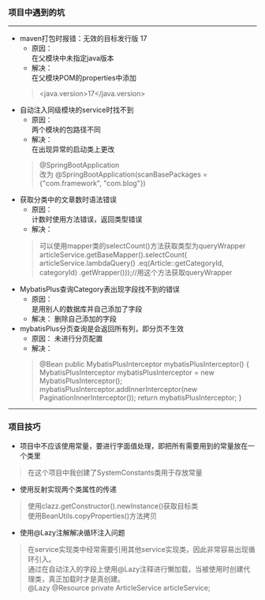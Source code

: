 ### 项目中遇到的坑
***
- maven打包时报错：无效的目标发行版 17
  - 原因：  
    在父模块中未指定java版本
  - 解决：  
    在父模块POM的properties中添加
  > <java.version>17</java.version>
- 自动注入同级模块的service时找不到   
  - 原因：  
    两个模块的包路径不同
  - 解决：  
    在出现异常的启动类上更改
  > @SpringBootApplication  
    改为
    @SpringBootApplication(scanBasePackages = {"com.framework", "com.blog"})
- 获取分类中的文章数时语法错误
  - 原因：  
    计数时使用方法错误，返回类型错误
  - 解决：
  > 可以使用mapper类的selectCount()方法获取类型为queryWrapper  
    articleService.getBaseMapper().selectCount(
    articleService.lambdaQuery()
    .eq(Article::getCategoryId, categoryId)
    .getWrapper()));//用这个方法获取queryWrapper
- MybatisPlus查询Category表出现字段找不到的错误
  - 原因：  
    是用别人的数据库并自己添加了字段
  - 解决：
    删除自己添加的字段
- mybatisPlus分页查询是会返回所有列，即分页不生效
  - 原因：
    未进行分页配置
  - 解决：
  > @Bean
    public MybatisPlusInterceptor mybatisPlusInterceptor() {
      MybatisPlusInterceptor mybatisPlusInterceptor = new MybatisPlusInterceptor();
      mybatisPlusInterceptor.addInnerInterceptor(new PaginationInnerInterceptor());
      return mybatisPlusInterceptor;
    }
---  
### 项目技巧
- 项目中不应该使用常量，要进行字面值处理，即把所有需要用到的常量放在一个类里
> 在这个项目中我创建了SystemConstants类用于存放常量
- 使用反射实现两个类属性的传递
> 使用clazz.getConstructor().newInstance()获取目标类  
  使用BeanUtils.copyProperties()方法拷贝
- 使用@Lazy注解解决循环注入问题
> 在service实现类中经常需要引用其他service实现类，因此非常容易出现循环引入。    
  通过在自动注入的字段上使用@Lazy注释进行懒加载，当被使用时创建代理类，真正加载时才是真创建。  
  @Lazy
  @Resource
  private ArticleService articleService;
